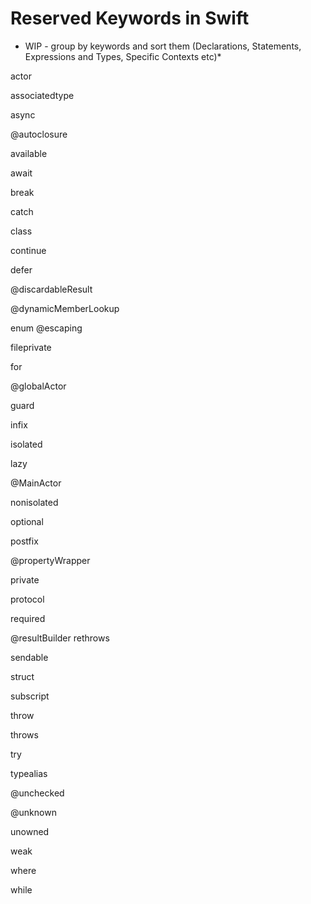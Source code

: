 # Reserved Keywords in Swift

* WIP - group by keywords and sort them (Declarations, Statements, Expressions and Types, Specific Contexts etc)*

actor 

associatedtype 

async 

@autoclosure 

available 

await 

break 

catch 

class 

continue 

defer 

@discardableResult 

@dynamicMemberLookup 

enum @escaping 

fileprivate 

for 

@globalActor 

guard 

infix 

isolated 

lazy 

@MainActor 

nonisolated 

optional 

postfix 

@propertyWrapper 

private 

protocol 

required 

@resultBuilder 
rethrows 

sendable 

struct 

subscript 

throw 

throws 

try 

typealias 

@unchecked 

@unknown 

unowned 

weak 

where 

while
